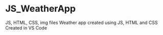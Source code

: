 # JS_WeatherApp
JS, HTML, CSS, img files
Weather app created using JS, HTML and CSS
Created in VS Code
